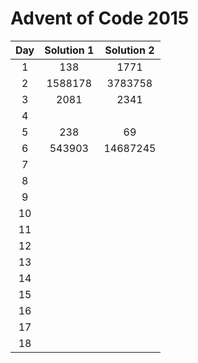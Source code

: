 # Advent of Code 2015

| Day | Solution 1 | Solution 2 |
| :-: | :--------: | :--------: |
| 1 | 138 | 1771 |
| 2 | 1588178 | 3783758 |
| 3 | 2081 | 2341 | 
| 4 |  |  |
| 5 | 238 | 69 |
| 6 | 543903 | 14687245 |
| 7 |  |  |
| 8 |  |  |
| 9 |  |  |
| 10|  |  |
| 11|  |  |
| 12|  |  |
| 13|  |  |
| 14|  |  |
| 15|  |  |
| 16|  |  |
| 17|  |  |
| 18|  |  |
